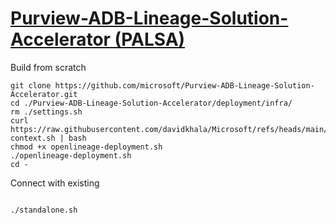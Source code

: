 # [Purview-ADB-Lineage-Solution-Accelerator (PALSA)](https://github.com/microsoft/Purview-ADB-Lineage-Solution-Accelerator)

Build from scratch
```
git clone https://github.com/microsoft/Purview-ADB-Lineage-Solution-Accelerator.git
cd ./Purview-ADB-Lineage-Solution-Accelerator/deployment/infra/
rm ./settings.sh
curl https://raw.githubusercontent.com/davidkhala/Microsoft/refs/heads/main/purview/lineage/palsa/demo-context.sh | bash
chmod +x openlineage-deployment.sh
./openlineage-deployment.sh
cd -
```

Connect with existing
```

./standalone.sh

```
